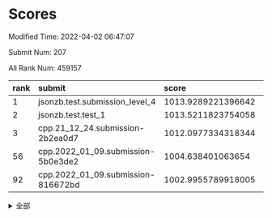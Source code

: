 # Scores

Modified Time: 2022-04-02 06:47:07

Submit Num: 207

All Rank Num: 459157

| rank |               submit               |       score        |       sigma        | pk_num |
| :--- | :--------------------------------- | :----------------- | :----------------- | :----- |
| 1    | jsonzb.test.submission_level_4     | 1013.9289221396642 | 0.8378771925627873 | 8877   |
| 2    | jsonzb.test.test_1                 | 1013.5211823754058 | 0.8278059130346317 | 8873   |
| 3    | cpp.21_12_24.submission-2b2ea0d7   | 1012.0977334318344 | 0.782912073413733  | 8877   |
| 56   | cpp.2022_01_09.submission-5b0e3de2 | 1004.638401063654  | 0.724600183371971  | 8871   |
| 92   | cpp.2022_01_09.submission-816672bd | 1002.9955789918005 | 0.7148702939721612 | 8871   |


<details>
<summary>全部</summary>

| rank |                 submit                 |       score        |       sigma        | pk_num |
| :--- | :------------------------------------- | :----------------- | :----------------- | :----- |
| 1    | jsonzb.test.submission_level_4         | 1013.9289221396642 | 0.8378771925627873 | 8877   |
| 2    | jsonzb.test.test_1                     | 1013.5211823754058 | 0.8278059130346317 | 8873   |
| 3    | cpp.21_12_24.submission-2b2ea0d7       | 1012.0977334318344 | 0.782912073413733  | 8877   |
| 4    | gobigger.level_3.submission_level_3_39 | 1011.3209454743289 | 0.7902135125208115 | 8870   |
| 5    | gobigger.level_3.submission_level_3_37 | 1011.2025693860194 | 0.775836094225987  | 8873   |
| 6    | gobigger.level_3.submission_level_3_10 | 1011.1902336365489 | 0.746810582742721  | 8876   |
| 7    | gobigger.level_3.submission_level_3_9  | 1010.9984203771179 | 0.7903975341281655 | 8867   |
| 8    | gobigger.level_3.submission_level_3_13 | 1010.9416113115028 | 0.7503736883331064 | 8866   |
| 9    | gobigger.level_3.submission_level_3_31 | 1010.873147619303  | 0.7675241653926052 | 8878   |
| 10   | gobigger.level_3.submission_level_3_19 | 1010.8115948499735 | 0.7673813882955538 | 8869   |
| 11   | gobigger.level_3.submission_level_3_46 | 1010.7473892292436 | 0.7573504914777128 | 8865   |
| 12   | gobigger.level_3.submission_level_3_1  | 1010.7238603624163 | 0.7831700336743802 | 8870   |
| 13   | gobigger.level_3.submission_level_3_34 | 1010.5153742437886 | 0.7479907496911931 | 8873   |
| 14   | gobigger.level_3.submission_level_3_48 | 1010.4521477129624 | 0.7526306188968792 | 8873   |
| 15   | gobigger.level_3.submission_level_3_16 | 1010.408671612589  | 0.7736086973815947 | 8871   |
| 16   | gobigger.level_3.submission_level_3_26 | 1010.3759662701111 | 0.790951534379494  | 8874   |
| 17   | gobigger.level_3.submission_level_3_24 | 1010.3171793249279 | 0.7577998715773474 | 8866   |
| 18   | gobigger.level_3.submission_level_3_7  | 1010.2900987690828 | 0.7700268059590816 | 8872   |
| 19   | gobigger.level_3.submission_level_3_47 | 1010.2435377368035 | 0.7744861359120224 | 8875   |
| 20   | gobigger.level_3.submission_level_3_23 | 1010.1389131255634 | 0.7554306302333852 | 8870   |
| 21   | gobigger.level_3.submission_level_3_45 | 1010.1194858956839 | 0.7483579871233356 | 8874   |
| 22   | gobigger.level_3.submission_level_3_36 | 1010.100548785064  | 0.7707252293856091 | 8871   |
| 23   | gobigger.level_3.submission_level_3_2  | 1009.9728249462856 | 0.76522536516582   | 8875   |
| 24   | gobigger.level_3.submission_level_3_15 | 1009.9632095554164 | 0.7625605784462538 | 8881   |
| 25   | gobigger.level_3.submission_level_3_44 | 1009.9417654019838 | 0.7608966226542989 | 8869   |
| 26   | gobigger.level_3.submission_level_3_49 | 1009.902065927055  | 0.8069314339222841 | 8868   |
| 27   | gobigger.level_3.submission_level_3_38 | 1009.901079522674  | 0.7494172066845576 | 8874   |
| 28   | gobigger.level_3.submission_level_3_42 | 1009.8520051251545 | 0.7540458593856818 | 8874   |
| 29   | gobigger.level_3.submission_level_3_5  | 1009.8340006750415 | 0.7604110458991113 | 8868   |
| 30   | gobigger.level_3.submission_level_3_41 | 1009.8185308736989 | 0.751285741630058  | 8872   |
| 31   | gobigger.level_3.submission_level_3_20 | 1009.8160100434368 | 0.7456478694800731 | 8869   |
| 32   | gobigger.level_3.submission_level_3_40 | 1009.8045823694996 | 0.7560997522047129 | 8875   |
| 33   | gobigger.level_3.submission_level_3_8  | 1009.7852653284434 | 0.7418786269419154 | 8874   |
| 34   | gobigger.level_3.submission_level_3_35 | 1009.7638685386173 | 0.7551353485679971 | 8870   |
| 35   | gobigger.level_3.submission_level_3_3  | 1009.7288427735037 | 0.7434154846829243 | 8875   |
| 36   | gobigger.level_3.submission_level_3_18 | 1009.7275182319977 | 0.7523203169383715 | 8869   |
| 37   | gobigger.level_3.submission_level_3_27 | 1009.6121398065162 | 0.7585356995540457 | 8872   |
| 38   | gobigger.level_3.submission_level_3_43 | 1009.6054621402903 | 0.7546031121843008 | 8875   |
| 39   | gobigger.level_3.submission_level_3_6  | 1009.4740206861194 | 0.7389171269534316 | 8871   |
| 40   | gobigger.level_3.submission_level_3_17 | 1009.4188447921189 | 0.7275911483634008 | 8870   |
| 41   | gobigger.level_3.submission_level_3_14 | 1009.4083846417817 | 0.7611330716648346 | 8874   |
| 42   | gobigger.level_3.submission_level_3_33 | 1009.2929161078699 | 0.7462060581082752 | 8872   |
| 43   | gobigger.level_3.submission_level_3_21 | 1009.2450433467488 | 0.750052168343345  | 8877   |
| 44   | gobigger.level_3.submission_level_3_4  | 1009.2152644892527 | 0.745429044863106  | 8868   |
| 45   | gobigger.level_3.submission_level_3_25 | 1009.1663382066936 | 0.7465142494771192 | 8874   |
| 46   | gobigger.level_3.submission_level_3_28 | 1009.1327706829214 | 0.7435002581602249 | 8868   |
| 47   | gobigger.level_3.submission_level_3_32 | 1009.1079144659623 | 0.7407806135205076 | 8875   |
| 48   | gobigger.level_3.submission_level_3_11 | 1009.0752681226137 | 0.7462564665858231 | 8872   |
| 49   | gobigger.level_3.submission_level_3_0  | 1009.0044626044951 | 0.7527498520223939 | 8872   |
| 50   | gobigger.level_3.submission_level_3_29 | 1008.8502016004124 | 0.7276702426969142 | 8873   |
| 51   | gobigger.level_3.submission_level_3_12 | 1008.5964217701754 | 0.7592237367326073 | 8870   |
| 52   | gobigger.level_3.submission_level_3_22 | 1008.550855894676  | 0.7410516685201002 | 8876   |
| 53   | gobigger.level_3.submission_level_3_30 | 1008.2449445046915 | 0.7107982574988718 | 8872   |
| 54   | gobigger.level_1.submission_level_1_36 | 1004.8434100535611 | 0.7215976898834416 | 8872   |
| 55   | gobigger.level_1.submission_level_1_35 | 1004.6951388944278 | 0.7183919117148784 | 8876   |
| 56   | cpp.2022_01_09.submission-5b0e3de2     | 1004.638401063654  | 0.724600183371971  | 8871   |
| 57   | gobigger.level_1.submission_level_1_28 | 1004.558530412802  | 0.7232589956196538 | 8875   |
| 58   | gobigger.level_1.submission_level_1_6  | 1004.5095068417451 | 0.7140939448291327 | 8876   |
| 59   | gobigger.level_1.submission_level_1_49 | 1004.4953149960675 | 0.7131023140818176 | 8877   |
| 60   | gobigger.level_1.submission_level_1_0  | 1004.4525496546397 | 0.721734661501022  | 8870   |
| 61   | gobigger.level_1.submission_level_1_40 | 1004.4457679560213 | 0.7180952328544951 | 8869   |
| 62   | gobigger.level_1.submission_level_1_34 | 1004.438141225385  | 0.7202958715780318 | 8871   |
| 63   | gobigger.level_1.submission_level_1_5  | 1004.2225615482632 | 0.7106075613147521 | 8866   |
| 64   | gobigger.level_1.submission_level_1_10 | 1004.1828976256271 | 0.7136044514673616 | 8875   |
| 65   | gobigger.level_1.submission_level_1_7  | 1004.0256348672882 | 0.7292155535267075 | 8874   |
| 66   | gobigger.level_1.submission_level_1_20 | 1003.8710460497887 | 0.7209797831794607 | 8878   |
| 67   | gobigger.level_1.submission_level_1_17 | 1003.7764901529621 | 0.7164508155180077 | 8876   |
| 68   | gobigger.level_1.submission_level_1_9  | 1003.6791492318865 | 0.727115096578416  | 8875   |
| 69   | gobigger.level_1.submission_level_1_44 | 1003.6581494185234 | 0.7152955731259314 | 8869   |
| 70   | gobigger.level_1.submission_level_1_29 | 1003.6466725158732 | 0.724448354071831  | 8876   |
| 71   | gobigger.level_1.submission_level_1_39 | 1003.6010163990264 | 0.7296915315498221 | 8868   |
| 72   | gobigger.level_1.submission_level_1_30 | 1003.5910159793386 | 0.7091974850393673 | 8871   |
| 73   | gobigger.level_1.submission_level_1_41 | 1003.5746942535063 | 0.7232947672409477 | 8875   |
| 74   | gobigger.level_1.submission_level_1_45 | 1003.5617640879832 | 0.7240232216976273 | 8875   |
| 75   | gobigger.level_1.submission_level_1_11 | 1003.4900978031545 | 0.7174289464358203 | 8872   |
| 76   | gobigger.level_1.submission_level_1_1  | 1003.482394519795  | 0.7167428688163188 | 8875   |
| 77   | gobigger.level_1.submission_level_1_23 | 1003.4757872985059 | 0.71331922768955   | 8873   |
| 78   | gobigger.level_1.submission_level_1_37 | 1003.4482902218414 | 0.7115030340886812 | 8875   |
| 79   | gobigger.level_1.submission_level_1_26 | 1003.4380052140928 | 0.7207008761146099 | 8870   |
| 80   | gobigger.level_1.submission_level_1_15 | 1003.427481488483  | 0.7232354736016503 | 8876   |
| 81   | gobigger.level_1.submission_level_1_2  | 1003.4098098835649 | 0.7209075294002127 | 8875   |
| 82   | gobigger.level_1.submission_level_1_32 | 1003.384565355661  | 0.7198399983065487 | 8872   |
| 83   | gobigger.level_1.submission_level_1_38 | 1003.3673802346241 | 0.7331119461539801 | 8872   |
| 84   | gobigger.level_1.submission_level_1_43 | 1003.3199999901752 | 0.7094353932002159 | 8871   |
| 85   | gobigger.level_1.submission_level_1_18 | 1003.1361750870539 | 0.718614317545578  | 8876   |
| 86   | gobigger.level_1.submission_level_1_16 | 1003.0792557022112 | 0.7093593460659028 | 8877   |
| 87   | gobigger.level_1.submission_level_1_33 | 1003.061784673791  | 0.7051652518585201 | 8867   |
| 88   | gobigger.level_1.submission_level_1_46 | 1003.0409423309166 | 0.7091062012496657 | 8869   |
| 89   | gobigger.level_1.submission_level_1_22 | 1003.0272605830999 | 0.7037061703829676 | 8867   |
| 90   | gobigger.level_1.submission_level_1_31 | 1003.0243849077219 | 0.7166755494486883 | 8870   |
| 91   | gobigger.level_1.submission_level_1_47 | 1003.0046275649969 | 0.709132853234667  | 8870   |
| 92   | cpp.2022_01_09.submission-816672bd     | 1002.9955789918005 | 0.7148702939721612 | 8871   |
| 93   | gobigger.level_1.submission_level_1_14 | 1002.9668187062313 | 0.7185283119593006 | 8877   |
| 94   | gobigger.level_1.submission_level_1_24 | 1002.9592862328951 | 0.7128502505455562 | 8874   |
| 95   | gobigger.level_1.submission_level_1_3  | 1002.592056752798  | 0.7134501961873869 | 8877   |
| 96   | gobigger.level_1.submission_level_1_4  | 1002.5732981722858 | 0.7147504117655181 | 8872   |
| 97   | gobigger.level_1.submission_level_1_13 | 1002.4958239640439 | 0.7053008843909764 | 8872   |
| 98   | gobigger.level_1.submission_level_1_48 | 1002.3385693913718 | 0.7160895324459076 | 8877   |
| 99   | gobigger.level_1.submission_level_1_19 | 1002.293372152275  | 0.7179926720243522 | 8871   |
| 100  | gobigger.level_1.submission_level_1_25 | 1002.2584032977677 | 0.7163199086969391 | 8874   |
| 101  | gobigger.level_1.submission_level_1_27 | 1002.2251648138985 | 0.7077273749302426 | 8875   |
| 102  | gobigger.level_1.submission_level_1_21 | 1002.1804708350356 | 0.7110427570851302 | 8874   |
| 103  | gobigger.level_1.submission_level_1_42 | 1002.1236731484483 | 0.7121512828399694 | 8874   |
| 104  | gobigger.level_1.submission_level_1_12 | 1002.082475696707  | 0.718050048072583  | 8876   |
| 105  | gobigger.level_1.submission_level_1_8  | 1001.8243735330886 | 0.6995446648267076 | 8872   |
| 106  | gobigger.random.submission_random_32   | 998.0842489801788  | 0.7078067441410915 | 8875   |
| 107  | gobigger.random.submission_random_44   | 997.4909624209989  | 0.7008075568703174 | 8875   |
| 108  | gobigger.random.submission_random_9    | 997.3198922113502  | 0.7102932343079379 | 8870   |
| 109  | gobigger.random.submission_random_6    | 997.1691960248568  | 0.7138917802300248 | 8870   |
| 110  | gobigger.random.submission_random_38   | 997.040929023823   | 0.7021000745546134 | 8875   |
| 111  | gobigger.random.submission_random_35   | 996.9372702629178  | 0.7011291682492434 | 8871   |
| 112  | gobigger.random.submission_random_48   | 996.8198164473109  | 0.7044225198397208 | 8870   |
| 113  | gobigger.random.submission_random_29   | 996.6508642617308  | 0.7125319693322664 | 8870   |
| 114  | gobigger.random.submission_random_11   | 996.55587502482    | 0.7044245177941232 | 8874   |
| 115  | gobigger.random.submission_random_31   | 996.5498293299929  | 0.6909696489824576 | 8875   |
| 116  | gobigger.random.submission_random_22   | 996.4834665842272  | 0.7026056926813282 | 8867   |
| 117  | gobigger.random.submission_random_10   | 996.3526619330183  | 0.7226175677850023 | 8868   |
| 118  | gobigger.random.submission_random_5    | 996.3491480355844  | 0.6985462859115825 | 8872   |
| 119  | gobigger.random.submission_random_28   | 996.332758064082   | 0.7008133385835816 | 8875   |
| 120  | gobigger.random.submission_random_23   | 996.2768182051362  | 0.705100908241192  | 8875   |
| 121  | gobigger.random.submission_random_16   | 996.215190571472   | 0.7042642337657653 | 8873   |
| 122  | gobigger.random.submission_random_25   | 996.2086050392038  | 0.71449180303473   | 8873   |
| 123  | gobigger.random.submission_random_8    | 996.186693762762   | 0.7163332415926483 | 8870   |
| 124  | gobigger.random.submission_random_21   | 996.1527828287328  | 0.7226504041432928 | 8879   |
| 125  | gobigger.random.submission_random_26   | 996.1520368478712  | 0.7022374437416321 | 8868   |
| 126  | gobigger.random.submission_random_4    | 996.1416837847743  | 0.7153087871144996 | 8871   |
| 127  | gobigger.random.submission_random_7    | 996.0941164825866  | 0.722108289480893  | 8875   |
| 128  | gobigger.random.submission_random_34   | 996.0872325926443  | 0.713198699138124  | 8868   |
| 129  | gobigger.random.submission_random_27   | 996.009192805253   | 0.6987822690232609 | 8867   |
| 130  | gobigger.random.submission_random_17   | 995.9519770352977  | 0.7098792468246429 | 8869   |
| 131  | gobigger.random.submission_random_12   | 995.9467947807265  | 0.7225392441279779 | 8872   |
| 132  | gobigger.random.submission_random_49   | 995.9372761486943  | 0.7174625653282651 | 8871   |
| 133  | gobigger.random.submission_random_0    | 995.9157024632271  | 0.7053447117211323 | 8874   |
| 134  | gobigger.random.submission_random_45   | 995.9088774432604  | 0.7072113431060861 | 8870   |
| 135  | gobigger.random.submission_random_36   | 995.8950119155536  | 0.7030747228782929 | 8871   |
| 136  | gobigger.random.submission_random_2    | 995.851806902493   | 0.7089300806761218 | 8874   |
| 137  | gobigger.random.submission_random_13   | 995.8479662371604  | 0.7169187998124229 | 8877   |
| 138  | gobigger.random.submission_random_46   | 995.8395325325026  | 0.7150405223495222 | 8874   |
| 139  | gobigger.random.submission_random_1    | 995.7854344355486  | 0.7170109192791159 | 8874   |
| 140  | gobigger.random.submission_random_33   | 995.7519853236553  | 0.7118284131157966 | 8873   |
| 141  | gobigger.random.submission_random_18   | 995.7471411079789  | 0.7075533387876994 | 8877   |
| 142  | gobigger.random.submission_random_30   | 995.6798774483714  | 0.7063712135300966 | 8878   |
| 143  | gobigger.random.submission_random_39   | 995.6582152138599  | 0.7046159318990262 | 8874   |
| 144  | gobigger.random.submission_random_40   | 995.6436225318848  | 0.7025811373185592 | 8876   |
| 145  | gobigger.random.submission_random_15   | 995.6321325304614  | 0.7226932060842864 | 8872   |
| 146  | gobigger.random.submission_random_42   | 995.4659308336462  | 0.7141826791376611 | 8871   |
| 147  | gobigger.random.submission_random_41   | 995.3984078643525  | 0.7206962243233311 | 8870   |
| 148  | gobigger.random.submission_random_24   | 995.3671297418986  | 0.6993947251231614 | 8872   |
| 149  | gobigger.random.submission_random_20   | 995.3149016448248  | 0.7129196139536106 | 8876   |
| 150  | gobigger.random.submission_random_14   | 995.2563060044953  | 0.7045186341402861 | 8874   |
| 151  | gobigger.random.submission_random_47   | 995.2462398964437  | 0.6950541898523704 | 8873   |
| 152  | gobigger.random.submission_random_19   | 995.1995645349584  | 0.7048392804472752 | 8879   |
| 153  | gobigger.level_2.submission_level_2_43 | 995.1520356937391  | 0.7172922353492829 | 8870   |
| 154  | gobigger.random.submission_random_43   | 995.1209653842678  | 0.720092359925011  | 8868   |
| 155  | gobigger.random.submission_random_3    | 994.9291179597286  | 0.7227665004065256 | 8877   |
| 156  | gobigger.random.submission_random_37   | 994.8508232629443  | 0.70001215724528   | 8873   |
| 157  | gobigger.level_2.submission_level_2_13 | 994.398835682981   | 0.74123716181843   | 8869   |
| 158  | gobigger.level_2.submission_level_2_4  | 994.1457463681857  | 0.7484284824396766 | 8876   |
| 159  | gobigger.level_2.submission_level_2_35 | 994.01531817634    | 0.7419598343735404 | 8874   |
| 160  | gobigger.level_2.submission_level_2_27 | 993.8581040916786  | 0.7491357433961924 | 8871   |
| 161  | gobigger.level_2.submission_level_2_6  | 993.819115802379   | 0.7338898457118772 | 8874   |
| 162  | gobigger.level_2.submission_level_2_38 | 993.4606329618249  | 0.7136351963731822 | 8871   |
| 163  | gobigger.level_2.submission_level_2_40 | 993.408449913638   | 0.7308832679007975 | 8876   |
| 164  | gobigger.level_2.submission_level_2_32 | 993.3380496745887  | 0.741392430319886  | 8877   |
| 165  | gobigger.level_2.submission_level_2_36 | 993.1278300651488  | 0.7428641634903117 | 8874   |
| 166  | gobigger.level_2.submission_level_2_28 | 993.0198575772304  | 0.7357494162892094 | 8871   |
| 167  | gobigger.level_2.submission_level_2_34 | 992.8203911576309  | 0.7394708421861264 | 8870   |
| 168  | gobigger.level_2.submission_level_2_31 | 992.8176454076358  | 0.7356906958952054 | 8872   |
| 169  | gobigger.level_2.submission_level_2_47 | 992.750151287756   | 0.7362094002461466 | 8867   |
| 170  | gobigger.level_2.submission_level_2_44 | 992.6700029569969  | 0.740705375198564  | 8873   |
| 171  | gobigger.level_2.submission_level_2_11 | 992.6454720012075  | 0.7524908314217404 | 8876   |
| 172  | gobigger.level_2.submission_level_2_24 | 992.5847947822878  | 0.745954957941566  | 8879   |
| 173  | gobigger.level_2.submission_level_2_0  | 992.5680328639716  | 0.7505524156976887 | 8874   |
| 174  | gobigger.level_2.submission_level_2_41 | 992.4387136903422  | 0.7243586229076823 | 8871   |
| 175  | gobigger.level_2.submission_level_2_7  | 992.0699859200528  | 0.7272037204501346 | 8873   |
| 176  | gobigger.level_2.submission_level_2_20 | 992.063944585617   | 0.7349931054003872 | 8868   |
| 177  | gobigger.level_2.submission_level_2_30 | 992.0536603889656  | 0.7443754665849716 | 8869   |
| 178  | gobigger.level_2.submission_level_2_15 | 992.0411483482582  | 0.7564212083146302 | 8874   |
| 179  | gobigger.level_2.submission_level_2_39 | 992.0300269924973  | 0.7370413506716421 | 8867   |
| 180  | gobigger.level_2.submission_level_2_5  | 992.0147068491091  | 0.7408525088976391 | 8870   |
| 181  | gobigger.level_2.submission_level_2_1  | 991.9830766458471  | 0.7421584745317571 | 8875   |
| 182  | gobigger.level_2.submission_level_2_2  | 991.9726770273089  | 0.7584922694691852 | 8865   |
| 183  | gobigger.level_2.submission_level_2_8  | 991.9691282966965  | 0.7276004780854067 | 8872   |
| 184  | gobigger.level_2.submission_level_2_23 | 991.9455380236437  | 0.740722280283571  | 8871   |
| 185  | gobigger.level_2.submission_level_2_12 | 991.9226206197235  | 0.7687697412979891 | 8875   |
| 186  | gobigger.level_2.submission_level_2_37 | 991.8413231711315  | 0.7476360920252619 | 8869   |
| 187  | gobigger.level_2.submission_level_2_14 | 991.7394872542214  | 0.742854308745131  | 8872   |
| 188  | gobigger.level_2.submission_level_2_46 | 991.7127802064003  | 0.7528478711388299 | 8876   |
| 189  | gobigger.level_2.submission_level_2_16 | 991.6552433750188  | 0.7611532427657246 | 8871   |
| 190  | gobigger.level_2.submission_level_2_19 | 991.6369314802046  | 0.7583178056944663 | 8876   |
| 191  | gobigger.level_2.submission_level_2_10 | 991.3296854245611  | 0.7522028141676896 | 8872   |
| 192  | gobigger.level_2.submission_level_2_33 | 991.3276127219981  | 0.7491924036369804 | 8869   |
| 193  | gobigger.level_2.submission_level_2_25 | 991.2835718760707  | 0.7419881354680777 | 8875   |
| 194  | gobigger.level_2.submission_level_2_26 | 991.2818451225679  | 0.7649681012906101 | 8872   |
| 195  | gobigger.level_2.submission_level_2_21 | 991.2320503152032  | 0.7527000207564617 | 8870   |
| 196  | gobigger.level_2.submission_level_2_29 | 991.164227001539   | 0.7424420584203422 | 8871   |
| 197  | gobigger.level_2.submission_level_2_45 | 991.0448965978436  | 0.7570823242926515 | 8879   |
| 198  | gobigger.level_2.submission_level_2_9  | 991.0396426294826  | 0.7785176260029226 | 8871   |
| 199  | gobigger.level_2.submission_level_2_22 | 990.9420228683066  | 0.7431803853829213 | 8876   |
| 200  | gobigger.level_2.submission_level_2_3  | 990.8561355711093  | 0.7446211089962813 | 8875   |
| 201  | gobigger.level_2.submission_level_2_18 | 990.81689980477    | 0.7373830798574935 | 8873   |
| 202  | gobigger.level_2.submission_level_2_48 | 990.8062770960252  | 0.75562344206639   | 8877   |
| 203  | gobigger.level_2.submission_level_2_49 | 990.6028656846179  | 0.7769579179950943 | 8868   |
| 204  | gobigger.level_2.submission_level_2_17 | 990.2351391684034  | 0.781438240135471  | 8871   |
| 205  | gobigger.level_2.submission_level_2_42 | 989.904011382168   | 0.7694649135507808 | 8875   |
| 206  | gobigger.none.submission_none_0        | 977.6225576422025  | 1.4113750346242224 | 8874   |
| 207  | gobigger.none.submission_none_1        | 974.2509905662731  | 1.7696472743437301 | 8878   |

</details>